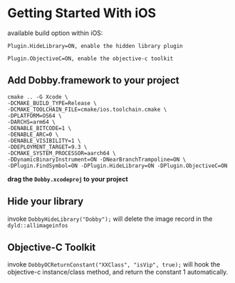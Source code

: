 # Getting Started With iOS

available build option within iOS:

```
Plugin.HideLibrary=ON, enable the hidden library plugin

Plugin.ObjectiveC=ON, enable the objective-c toolkit
```

## Add Dobby.framework to your project

```
cmake .. -G Xcode \
-DCMAKE_BUILD_TYPE=Release \
-DCMAKE_TOOLCHAIN_FILE=cmake/ios.toolchain.cmake \
-DPLATFORM=OS64 \
-DARCHS=arm64 \
-DENABLE_BITCODE=1 \
-DENABLE_ARC=0 \
-DENABLE_VISIBILITY=1 \
-DDEPLOYMENT_TARGET=9.3 \
-DCMAKE_SYSTEM_PROCESSOR=aarch64 \
-DDynamicBinaryInstrument=ON -DNearBranchTrampoline=ON \
-DPlugin.FindSymbol=ON -DPlugin.HideLibrary=ON -DPlugin.ObjectiveC=ON
```

**drag the `Dobby.xcodeproj` to your project**

## Hide your library

invoke `DobbyHideLibrary("Dobby");` will delete the image record in the `dyld::allimageinfos`

## Objective-C Toolkit

invoke `DobbyOCReturnConstant("XXClass", "isVip", true);` will hook the objective-c instance/class method, and return the constant 1 automatically.
